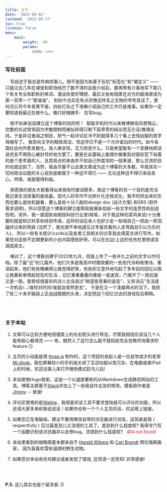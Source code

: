 ```yaml
---
title: 关于
date: '2022-09-02'
lastmod: '2022-09-17'
toc: true
license: false
menu:
    main: 
        weight: -90
        params:
            icon: user
---
```


### 写在前面

&nbsp; &nbsp; 写自述于我总是件麻烦事儿。倒不是因为执着于反抗"标签化"和"被定义" —— 只是过去几年在课堂和职场经历了数不清的自我介绍后，要再煞有介事地写下那几个有关专业和职称的单词，漫谈些爱好理想，最后又匆匆隐匿在对方的脑海里成为第一百零一个“那谁谁”， 到如今也实在有点厌倦这样言之无物的夸夸其谈了。更何况公司今年青黄不接，四处打杂之下准确介绍自己的工作已是难事。如果你一定要知道我最近在做什么，俺只好摊摊手: &nbsp; 在写bug。  

&nbsp; &nbsp; 倒不如来说说建立这个博客的目的吧！&nbsp; 智能手机时代以来微博微信风卷残云，完整的论述常常因为字数限制而被扯碎得只剩下孤零零的结论而无引证/推理支持。于是异见者闻之侧目，怒气一起评论区冷不防就得多几个看上去怪凶狠的首字母缩写了。 我崇尚文字的精炼简洁，但这早已不是一个允许留白的时代。如今各国社会内外愈发极化，我人微言轻，无力改变什么，只是希望能有一个安静地把话说完且不用担心被封号的地方罢了。要是在此基础上能偶尔被看到对面标签下站着的是个思考着的人，且其观点的来由并不如自己所度测的一般离谱，那么交流的目的也就达到了。当然，我会尽量不让此类文章成为这个博客的大多数，毕竟其实一切对政治议题的关心说到底都属于一种迫不得已 —— 无论这种迫不得已来自良心，共情，或是既得利益。

&nbsp; &nbsp; 熟悉我的朋友大抵看得出来我有时废话颇多，故这个博客的另一个目的是充当我记录生活琐事的废纸篓。现代人的写作不光碎片化还格式化，我平时挤出来的东西也要么是给机器看，要么是些十分八股的design doc (设计方案) 和SRS (软件需求说明)，所以但愿这个博客的建立能帮助我重新拾起一些文字的连贯性和创造性吧。另外，我一直固执地相信科技行业里(咳咳，对于我这样的菜鸡来说)十分重要的就是知识共享和经验传递，这样的话后来人也好少走一些咱自己一把血一把泪磕绊过来的弯路 (当然了，我也很不幸地遇见过专喜欢看别人走弯路且引以为乐的人)， 所以一些有关统计/cs/ds以及各类工具相关的分享我会用英文进行写作。如果您对这些不定期更新的小白内容感到好奇，可以在左边/上边的任务栏里把语言调成英文。

&nbsp; &nbsp; 噢对了，这个博客创建于2022年九月，但我上传了一些许久之前的文字以作归档。除了最"近"的几篇外，他们大多是我高中时期效颦的一些现代诗和格律诗。重读起来，他们有些稚嫩得让我觉得好笑，有些却又意外地勾起了多年前的回忆以致让我重新审慎起现在的生活... 记忆重重叠叠的像是一座迷宫，门推开了一扇后面又是一扇。我曾经很喜欢的诗人北岛说过"眺望是青春的姿态"，又有诗云"生活是一次机会/.../谁校对时间/谁就会突然老去"。 于是在又一个凌晨两点的当下，我抚了抚二十来岁脑袋上正战战兢兢的头发，决定把这个回忆过去的游戏往后稍稍。

\
&nbsp;

### 关于本站

1. 文章可以比较方便地用键盘上的左右箭头进行导览，尽管我相信应该没几个人能有耐心看得完 ——
咳，既然入了这行怎么能不鼓捣些完全忽略市场需求的feature 😏

2. 主页的小动画是用 [three.js](https://threejs.org/) 制作的，这个项目的发起人是一位自学成才的老哥 [Mr.doob](https://ricardocabello.com/)。我在屏幕较小的手机端关闭了互动功能以免冗杂，在电脑或者iPad上的时候，欢迎没事儿来打开暗色模式赶鸟儿玩!

3. 本站使用Hugo框架，这是一个以速度著称的从Markdown生成静态网站的工具。博客主题基于[Stack](https://github.com/CaiJimmy/hugo-theme-stack-starter)并加上了一些我自作主张的修改，模板原作者是[Jimmy](https://jimmycai.com/) -- 致谢!

4. 评论区使用的是[Waline](https://waline.js.org/en/)，我很喜欢该工具不要求登陆就可以评论的功能，所以还请大家多来和我说说话！如果你也有一个个人主页的话，欢迎填上链接。

5. 如果您正在电脑端，建议不要用微信自带的浏览器进行浏览。这简直是我 ( respectfully ) 见过最差劲儿又流氓的工具了。差劲到什么程度呢? 我得专门写一个函数识别该浏览器并以此修bug。流氓到什么程度呢? &nbsp; <span style="color: red;"> 404 not found </span>

6. 本站里看到的缩略图基本都来自于 [Harald Wiberg](http://www.artnet.com/artists/harald-wiberg/3) 和 [Carl Brandt](http://www.artnet.com/artists/carl-brandt/) 两位瑞典画家， 因为我喜欢雪和温顺的野生动物。

7. 如果您对本站有任何建议或者发现了错误, 还烦请一定告知! 非常感谢!

\
&nbsp;

**P.S.** 这儿其实也是个留言板 :D